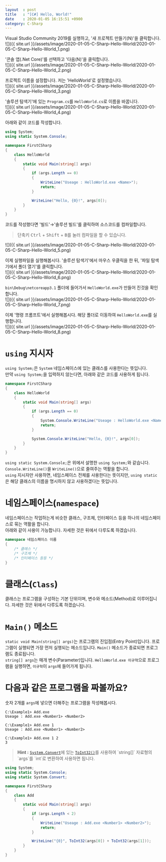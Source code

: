 ```yaml
---
layout  : post
title   : "[C#] Hello, World!"
date    : 2020-01-05 16:15:51 +0900
category: C-Sharp
---
```

Visual Studio Community 2019를 실행하고, '새 프로젝트 만들기(N)'을 클릭합니다.  
![]({{ site.url }}/assets/image/2020-01-05-C-Sharp-Hello-World/2020-01-05-C-Sharp-Hello-World_1.png)

'콘솔 앱(.Net Core)'를 선택하고 '다음(N)'을 클릭합니다.  
![]({{ site.url }}/assets/image/2020-01-05-C-Sharp-Hello-World/2020-01-05-C-Sharp-Hello-World_2.png)

프로젝트 이름을 설정합니다. 저는 'HelloWorld'로 설정했습니다.  
![]({{ site.url }}/assets/image/2020-01-05-C-Sharp-Hello-World/2020-01-05-C-Sharp-Hello-World_3.png)

'솔루션 탐색기'에 있는 `Program.cs`를 `HelloWorld.cs`로 이름을 바꿉니다.  
![]({{ site.url }}/assets/image/2020-01-05-C-Sharp-Hello-World/2020-01-05-C-Sharp-Hello-World_4.png)

아래와 같이 코드를 작성합니다.  

```csharp
using System;
using static System.Console;

namespace FirstCSharp
{
    class HelloWorld
    {
        static void Main(string[] args)
        {
            if (args.Length == 0)
            {
                WriteLine("Useage : HelloWorld.exe <Name>");
                return;
            }

            WriteLine("Hello, {0}!", args[0]);
        }
    }
}
```

코드를 작성했다면 '빌드'→'솔루션 빌드'를 클릭하여 소스코드를 컴파일합니다.  
> 단축키 <kbd>Ctrl</kbd> + <kbd>Shift</kbd> + <kbd>B</kbd>를 눌러 컴파일을 할 수 있습니다.

![]({{ site.url }}/assets/image/2020-01-05-C-Sharp-Hello-World/2020-01-05-C-Sharp-Hello-World_5.png)

이제 실행파일을 실행해봅시다. '솔루션 탐색기'에서 마우스 우클릭을 한 뒤, '파일 탐색기에서 폴더 열기'를 클릭합니다.  
![]({{ site.url }}/assets/image/2020-01-05-C-Sharp-Hello-World/2020-01-05-C-Sharp-Hello-World_6.png)

`bin\Debug\netcoreapp3.1` 폴더에 들어가서 `HelloWorld.exe`가 만들어 진것을 확인합니다.  
![]({{ site.url }}/assets/image/2020-01-05-C-Sharp-Hello-World/2020-01-05-C-Sharp-Hello-World_7.png)

이제 '명령 프롬프트'에서 실행해봅시다. 해당 폴더로 이동하여 `HelloWorld.exe`를 실행합니다.  
![]({{ site.url }}/assets/image/2020-01-05-C-Sharp-Hello-World/2020-01-05-C-Sharp-Hello-World_8.png)

# `using` 지시자

`using System;`은 `System` 네임스페이스에 있는 클래스를 사용한다는 뜻입니다.  
만약 `using System;`을 입력하지 않는다면, 아래와 같은 코드를 사용하게 됩니다.  

```csharp
namespace FirstCSharp
{
    class HelloWorld
    {
        static void Main(string[] args)
        {
            if (args.Length == 0)
            {
                System.Console.WriteLine("Useage : HelloWorld.exe <Name>");
                return;
            }

            System.Console.WriteLine("Hello, {0}!", args[0]);
        }
    }
}
```

`using static System.Console;`은 위에서 설명한 `using System;`와 같습니다. `Console.WriteLine()`을 `WriteLine()`으로 줄여주는 역활을 합니다.  
`using` 지시자만 사용하면, 네임스페이스 전체를 사용한다는 뜻이지만, `using static`은 해당 클래스의 이름을 명시하지 않고 사용하겠다는 뜻입니다.

# 네임스페이스(`namespace`)

네임스페이스는 작업하는게 비슷한 클래스, 구조체, 인터페이스 등을 하나의 네임스페이스로 묶는 역활을 합니다.  
아래와 같이 사용이 가능합니다. 자세한 것은 뒤에서 다루도록 하겠습니다.

```csharp
namespace 네임스페이스 이름
{
    /* 클래스 */
    /* 구조체 */
    /* 인터페이스 등등 */
}
```

# 클래스(`Class`)

클래스는 프로그램을 구성하는 기본 단위이며, 변수와 메소드(Method)로 이루어집니다. 자세한 것은 뒤에서 다루도록 하겠습니다.

# `Main()` 메소드

`static void Main(string[] args)`는 프로그램의 진입점(Entry Point)입니다. 프로그램이 실행되면 가장 먼저 실행되는 메소드입니다. `Main()` 메소드가 종료되면 프로그램도 종료됩니다.  
`string[] args`는 매개 변수(Parameter)입니다. `HelloWorld.exe 이규혁`으로 프로그램을 실행하면, `이규혁`이 `args`에 들어가게 됩니다.

# 다음과 같은 프로그램을 짜볼까요?

숫자 2개를 `args`에 넣으면 더해주는 프로그램을 작성해봅시다.

```
C:\Example1> Add.exe
Useage : Add.exe <Number1> <Number2>

C:\Example1> Add.exe 1
Useage : Add.exe <Number1> <Number2>

C:\Example1> Add.exe 1 2
3
```

> **Hint :** [`System.Convert`](https://docs.microsoft.com/ko-kr/dotnet/api/system.convert?view=netframework-4.8)에 있는 [`ToInt32()`](https://docs.microsoft.com/ko-kr/dotnet/api/system.convert.toint32?view=netframework-4.8#System_Convert_ToInt32_System_String_)를 사용하여 `string[]` 자료형의 `args`를 `int`로 변환하여 사용하면 됩니다.

```csharp
using System;
using static System.Console;
using static System.Convert;

namespace FirstCSharp
{
    class Add
    {
        static void Main(string[] args)
        {
            if (args.Length < 2)
            {
                WriteLine("Useage : Add.exe <Number1> <Number2>");
                return;
            }

            WriteLine("{0}", ToInt32(args[0]) + ToInt32(args[1]));
        }
    }
}
```
